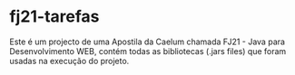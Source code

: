 # fj21-tarefas
Este é um projecto de uma Apostila da Caelum  chamada FJ21 - Java para Desenvolvimento WEB, contém todas as bibliotecas (.jars files) que foram usadas na execução do projeto.
